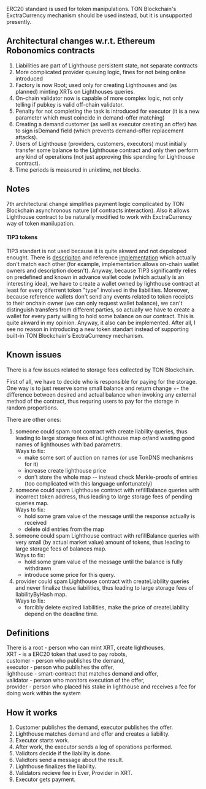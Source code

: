 ERC20 standard is used for token manipulations. TON Blockchain's ExctraCurrency mechanism should be used instead, but it is unsupported presently. 

## Architectural changes w.r.t. Ethereum Robonomics contracts
1. Liabilities are part of Lighthouse persistent state, not separate contracts
2. More complicated provider queuing logic, fines for not being online introduced
3. Factory is now Root; used only for creating Lighthouses and (as planned) minting XRTs on Lighthouses queries.
4. On-chain validator now is capable of more complex logic, not only telling if pubkey is valid off-chain validator.
5. Penalty for not completing the task is introduced for executor (it is a new parameter which must coincide in demand-offer matching)
6. Creating a demand customer (as well as executor creating an offer) has to sign isDemand field (which prevents demand-offer replacement attacks).
7. Users of Lighthouse (providers, customers, executors) must initially transfer some balance to the Lighthouse contract and only then perform any kind of operations (not just approving this spending for Lighthouse contract). 
8. Time periods is measured in unixtime, not blocks.

## Notes
7th architectural change simplifies payment logic complicated by TON Blockchain asynchronous nature (of contracts interaction).
Also it allows Lighthouse contract to be naturally modified to work with ExctraCurrency way of token manilupation.
#### TIP3 tokens
TIP3 standart is not used because it is quite akward and not depeloped enought. 
There is [descripiton](https://forum.freeton.org/t/tip-3-distributed-token-or-ton-cash/64) and reference [implementation](https://github.com/tonlabs/ton-labs-contracts/tree/master/cpp/tokens-fungible) which actually don't match each other (for example, implementation allows on-chain wallet owners and description doesn't).
Anyway, because TIP3 significantly relies on predefined and known in advance wallet code (which actually is an interesting idea), we have to create a wallet owned by lighthouse contract at least for every diferrent token "type" involved in the liabilities. 
Moreover, because reference wallets don't send any events related to token receipts to their onchain owner (we can only request wallet balance), we can't distinguish transfers from different parties, so actually we have to create a wallet for every party willing to hold some balance on our contract.
This is quite akward in my opinion. Anyway, it also can be implemented. After all, I see no reason in introducing a new token standart instead of supporting built-in TON Blockchain's ExctraCurrency mechanism. 

## Known issues
There is a few issues related to storage fees collected by TON Blockchain.

First of all, we have to decide who is responsible for paying for the storage. One way is to just reserve some small balance and return change +- the difference between desired and actual balance when invoking any external method of the contract, thus requring users to pay for the storage in random proportions.

There are other ones:
1. someone could spam root contract with create liability queries, thus leading to large storage fees of isLighthouse map or/and wasting good names of lighthouses with bad parametrs.
\
Ways to fix: 
   * make some sort of auction on names (or use TonDNS mechanisms for it)
   * increase create lighthouse price
   * don't store the whole map -- instead check Merkle-proofs of entries (too complicated with this language unfortunately)
2. someone could spam Lighthouse contract with refillBalance queries with incorrect token address, thus leading to large storage fees of pending queries map.
\
Ways to fix: 
   * hold some gram value of the message until the response actually is received
   * delete old entries from the map
3. someone could spam Lighthouse contract with refillBalance queries with very small (by actual market value) amount of tokens, thus leading to large storage fees of balances map.
\
Ways to fix: 
   * hold some gram value of the message until the balance is fully withdrawn
   * introduce some price for this query.
4. provider could spam Lighthouse contract with createLiability queries and never finalize these liabilities, thus leading to large storage fees of liabilityByHash map.
\
Ways to fix: 
   * forcibly delete expired liabilities, make the price of createLiability depend on the deadline time.


## Definitions
There is a root - person who can mint XRT, create lighthouses,  
XRT - is a ERC20 token that used to pay robots,  
customer - person who publishes the demand,  
executor - person who publishes the offer,  
lighthouse - smart-contract that matches demand and offer,  
validator - person who monitors execution of the offer,  
provider - person who placed his stake in lighthouse and receives a fee for doing work within the system


## How it works
1. Customer publishes the demand, executor publishes the offer.
2. Lighthouse matches demand and offer and creates a liability.
3. Executor starts work.
4. After work, the executor sends a log of operations performed.
5. Validtors decide if the liability is done.
6. Validtors send a message about the result.
7. Lighthouse finalizes the liability.
8. Validators recieve fee in Ever, Provider in XRT.
9. Executor gets payment.